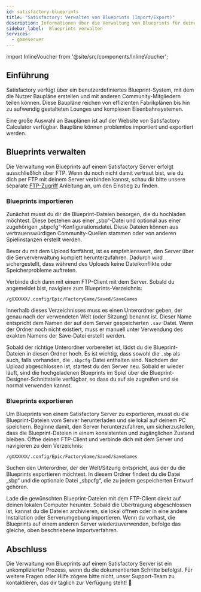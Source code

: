 ```yaml
---
id: satisfactory-blueprints
title: "Satisfactory: Verwalten von Blueprints (Import/Export)"
description: Informationen über die Verwaltung von Blueprints für deinen Satisfactory Server von ZAP-Hosting - ZAP-Hosting.com Dokumentation
sidebar_label:  Blueprints verwalten
services:
  - gameserver
---
```


import InlineVoucher from '@site/src/components/InlineVoucher';

## Einführung

Satisfactory verfügt über ein benutzerdefiniertes Blueprint-System, mit dem die Nutzer Baupläne erstellen und mit anderen Community-Mitgliedern teilen können. Diese Baupläne reichen von effizienten Fabrikplänen bis hin zu aufwendig gestalteten Lounges und komplexen Eisenbahnsystemen.

Eine große Auswahl an Bauplänen ist auf der Website von Satisfactory Calculator verfügbar. Baupläne können problemlos importiert und exportiert werden.

<InlineVoucher />



## Blueprints verwalten

Die Verwaltung von Blueprints auf einem Satisfactory Server erfolgt ausschließlich über FTP. Wenn du noch nicht damit vertraut bist, wie du dich per FTP mit deinem Server verbinden kannst, schau dir bitte unsere separate [FTP-Zugriff](gameserver-ftpaccess.md) Anleitung an, um den Einstieg zu finden.

### Blueprints importieren
Zunächst musst du dir die Blueprint-Dateien besorgen, die du hochladen möchtest. Diese bestehen aus einer „sbp“-Datei und optional aus einer zugehörigen „sbpcfg“-Konfigurationsdatei. Diese Dateien können aus vertrauenswürdigen Community-Quellen stammen oder von anderen Spielinstanzen erstellt werden.

Bevor du mit dem Upload fortfährst, ist es empfehlenswert, den Server über die Serververwaltung komplett herunterzufahren. Dadurch wird sichergestellt, dass während des Uploads keine Dateikonflikte oder Speicherprobleme auftreten.

Verbinde dich dann mit einem FTP-Client mit dem Server. Sobald du angemeldet bist, navigiere zum Blueprints-Verzeichnis:

 ```
 /gXXXXXX/.config/Epic/FactoryGame/Saved/SaveGames
 ```

Innerhalb dieses Verzeichnisses muss es einen Unterordner geben, der genau nach der verwendeten Welt (oder Sitzung) benannt ist. Dieser Name entspricht dem Namen der auf dem Server gespeicherten `.sav`-Datei. Wenn der Ordner noch nicht existiert, muss er manuell unter Verwendung des exakten Namens der Save-Datei erstellt werden.

Sobald der richtige Unterordner vorbereitet ist, lädst du die Blueprint-Dateien in diesen Ordner hoch. Es ist wichtig, dass sowohl die `.sbp` als auch, falls vorhanden, die `.sbpcfg`-Datei enthalten sind. Nachdem der Upload abgeschlossen ist, startest du den Server neu. Sobald er wieder läuft, sind die hochgeladenen Blueprints im Spiel über die Blueprint-Designer-Schnittstelle verfügbar, so dass du auf sie zugreifen und sie normal verwenden kannst.

### Blueprints exportieren

Um Blueprints von einem Satisfactory Server zu exportieren, musst du die Blueprint-Dateien vom Server herunterladen und sie lokal auf deinem PC speichern. Beginne damit, den Server herunterzufahren, um sicherzustellen, dass die Blueprint-Dateien in einem konsistenten und zugänglichen Zustand bleiben. Öffne deinen FTP-Client und verbinde dich mit dem Server und navigieren zu dem Verzeichnis:

````
/gXXXXXX/.config/Epic/FactoryGame/Saved/SaveGames
````

Suchen den Unterordner, der der Welt/Sitzung entspricht, aus der du die Blueprints exportieren möchtest. In diesem Ordner findest du die Datei „sbp“ und die optionale Datei „sbpcfg“, die zu jedem gespeicherten Entwurf gehören.

Lade die gewünschten Blueprint-Dateien mit dem FTP-Client direkt auf deinen lokalen Computer herunter.  Sobald die Übertragung abgeschlossen ist, kannst du die Dateien archivieren, sie lokal öffnen oder in eine andere Installation oder Serverumgebung importieren. Wenn du vorhast, die Blueprints auf einem anderen Server wiederzuverwenden, befolge das gleiche, oben beschriebene Importverfahren.



## Abschluss

Die Verwaltung von Blueprints auf einem Satisfactory Server ist ein unkomplizierter Prozess, wenn du die dokumentierten Schritte befolgst. Für weitere Fragen oder Hilfe zögere bitte nicht, unser Support-Team zu kontaktieren, das dir täglich zur Verfügung steht! 🙂



